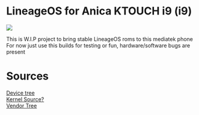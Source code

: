 # LineageOS for Anica KTOUCH i9 (i9)

<img src="https://upload.wikimedia.org/wikipedia/commons/thumb/b/b2/Lineage_OS_logo.svg/2560px-Lineage_OS_logo.svg.png">

This is W.I.P project to bring stable LineageOS roms to this mediatek phone
For now just use this builds for testing or fun, hardware/software bugs are present

# Sources
<a href="https://github.com/daviiid99/android_device_ktouch_i9">Device tree</a><br/>
<a href="">Kernel Source?</a><br/>
<a href="https://github.com/daviiid99/android_vendor_ktouch_i9">Vendor Tree</a>
